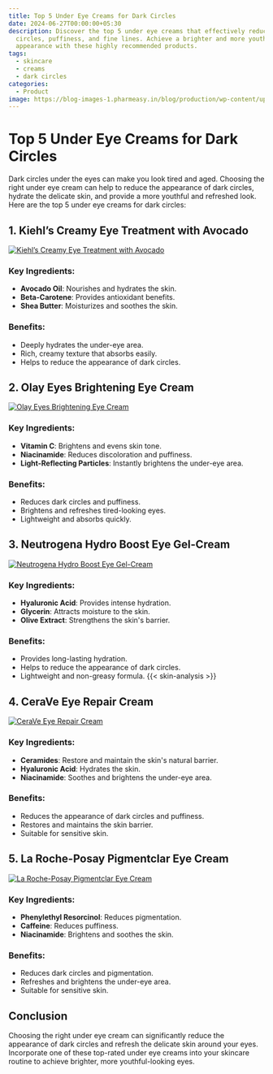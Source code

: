 ```yaml
---
title: Top 5 Under Eye Creams for Dark Circles
date: 2024-06-27T00:00:00+05:30
description: Discover the top 5 under eye creams that effectively reduce dark
  circles, puffiness, and fine lines. Achieve a brighter and more youthful
  appearance with these highly recommended products.
tags:
  - skincare
  - creams
  - dark circles
categories:
  - Product
image: https://blog-images-1.pharmeasy.in/blog/production/wp-content/uploads/2022/04/25193827/11-1.jpg
---
```


# Top 5 Under Eye Creams for Dark Circles

Dark circles under the eyes can make you look tired and aged. Choosing the right under eye cream can help to reduce the appearance of dark circles, hydrate the delicate skin, and provide a more youthful and refreshed look. Here are the top 5 under eye creams for dark circles:

## 1. **Kiehl’s Creamy Eye Treatment with Avocado**

[![Kiehl’s Creamy Eye Treatment with Avocado](https://i.insider.com/5cee91da11e20513b65206e4?width=600&format=jpeg&auto=webp)](https://www.walmart.com/ip/Kiehl-s-Creamy-Eye-Treatment-With-Avocado-0-95-oz/697659267)

### Key Ingredients:
- **Avocado Oil**: Nourishes and hydrates the skin.
- **Beta-Carotene**: Provides antioxidant benefits.
- **Shea Butter**: Moisturizes and soothes the skin.

### Benefits:
- Deeply hydrates the under-eye area.
- Rich, creamy texture that absorbs easily.
- Helps to reduce the appearance of dark circles.

## 2. **Olay Eyes Brightening Eye Cream**

[![Olay Eyes Brightening Eye Cream](https://cdn11.bigcommerce.com/s-ilgxsy4t82/images/stencil/1280x1280/products/49741/95330/315aqEyZALL__38552.1659505036.jpg?c=1&imbypass=on)](https://www.walmart.com/ip/Olay-Vitamin-C-Brightening-Eye-Cream-To-Help-Reduce-Dark-Circles-Brightening-Cream-0-5-Fl-Oz/5066844807)

### Key Ingredients:
- **Vitamin C**: Brightens and evens skin tone.
- **Niacinamide**: Reduces discoloration and puffiness.
- **Light-Reflecting Particles**: Instantly brightens the under-eye area.

### Benefits:
- Reduces dark circles and puffiness.
- Brightens and refreshes tired-looking eyes.
- Lightweight and absorbs quickly.

## 3. **Neutrogena Hydro Boost Eye Gel-Cream**

[![Neutrogena Hydro Boost Eye Gel-Cream](https://i5.walmartimages.com/seo/Neutrogena-Hydro-Boost-Eye-Gel-Cream-Pack-of-16_46dd1c41-5129-4efe-a3e1-e6f634f99ffb.8bbf89e10b8b9ba25bde7997a477e54c.jpeg?odnHeight=768&odnWidth=768&odnBg=FFFFFF)](https://www.walmart.com/ip/Neutrogena-Hydro-Boost-Daily-Hyaluronic-Acid-Gel-Eye-Cream-0-5-fl-oz/40488262)

### Key Ingredients:
- **Hyaluronic Acid**: Provides intense hydration.
- **Glycerin**: Attracts moisture to the skin.
- **Olive Extract**: Strengthens the skin's barrier.

### Benefits:
- Provides long-lasting hydration.
- Helps to reduce the appearance of dark circles.
- Lightweight and non-greasy formula.
 {{< skin-analysis >}}

## 4. **CeraVe Eye Repair Cream**

[![CeraVe Eye Repair Cream](https://i5.walmartimages.com/seo/CeraVe-Eye-Repair-Cream-for-Dark-Circles-and-Puffiness-for-All-Skin-Types-0-5-oz_9b18ab90-8f0e-4cf4-b078-83b7afe8bd81.0fa5b185d3a1b10bca8cc5dc2854b427.jpeg)](https://www.walmart.com/ip/CeraVe-Eye-Repair-Cream-for-Dark-Circles-and-Puffiness-for-All-Skin-Types-0-5-oz/780490354)

### Key Ingredients:
- **Ceramides**: Restore and maintain the skin's natural barrier.
- **Hyaluronic Acid**: Hydrates the skin.
- **Niacinamide**: Soothes and brightens the under-eye area.

### Benefits:
- Reduces the appearance of dark circles and puffiness.
- Restores and maintains the skin barrier.
- Suitable for sensitive skin.

## 5. **La Roche-Posay Pigmentclar Eye Cream**

[![La Roche-Posay Pigmentclar Eye Cream](https://i5.walmartimages.com/seo/La-Roche-Posay-Pigmentclar-Dark-Circles-Eye-Cream-with-Caffeine-Brightens-Under-Eye-Area-and-Targets-Dark-Circles_5e8019d5-7f04-4100-8358-55e47ccfd5de.5310365f564d723b068284ff61f5158a.jpeg)](https://www.walmart.com/ip/La-Roche-Posay-Pigmentclar-Dark-Circles-Eye-Cream-with-Caffeine-Brightens-Under-Eye-Area-and-Targets-Dark-Circles/5184702528)

### Key Ingredients:
- **Phenylethyl Resorcinol**: Reduces pigmentation.
- **Caffeine**: Reduces puffiness.
- **Niacinamide**: Brightens and soothes the skin.

### Benefits:
- Reduces dark circles and pigmentation.
- Refreshes and brightens the under-eye area.
- Suitable for sensitive skin.

## Conclusion

Choosing the right under eye cream can significantly reduce the appearance of dark circles and refresh the delicate skin around your eyes. Incorporate one of these top-rated under eye creams into your skincare routine to achieve brighter, more youthful-looking eyes.
